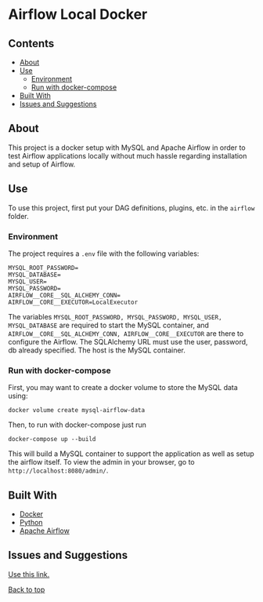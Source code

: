 # Airflow Local Docker

## Contents
* [About](#about)
* [Use](#use)
  * [Environment](#environment)
  * [Run with docker-compose](#run-with-docker-compose)
* [Built With](#built-with)
* [Issues and Suggestions](#issues-and-suggestions)

## About
This project is a docker setup with MySQL and Apache Airflow in order to test
Airflow applications locally without much hassle regarding installation and setup of
Airflow.

## Use

To use this project, first put your DAG definitions, plugins, etc. in the `airflow`
folder.

### Environment
The project requires a `.env` file with the following variables:
```.env
MYSQL_ROOT_PASSWORD=
MYSQL_DATABASE=
MYSQL_USER=
MYSQL_PASSWORD=
AIRFLOW__CORE__SQL_ALCHEMY_CONN=
AIRFLOW__CORE__EXECUTOR=LocalExecutor
```
The variables `MYSQL_ROOT_PASSWORD, MYSQL_PASSWORD, MYSQL_USER, MYSQL_DATABASE`
are required to start the MySQL container, and 
`AIRFLOW__CORE__SQL_ALCHEMY_CONN, AIRFLOW__CORE__EXECUTOR` are there to configure
the Airflow. The SQLAlchemy URL must use the user, password, db already specified.
The host is the MySQL container.

### Run with docker-compose
First, you may want to create a docker volume to store the MySQL data using:
```shell script
docker volume create mysql-airflow-data
```
Then, to run with docker-compose just run
```shell script
docker-compose up --build
```
This will build a MySQL container to support the application as well as
setup the airflow itself. To view the admin in your browser, go to
`http://localhost:8080/admin/`.

## Built With
- [Docker](https://www.docker.com/)
- [Python](https://www.python.org/)
- [Apache Airflow](https://airflow.apache.org/)

## Issues and Suggestions
[Use this link.](https://github.com/dstilesr/airflow-local-docker/issues)

[Back to top](#airflow-local-docker)

